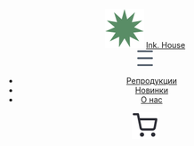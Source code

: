 <!DOCTYPE html>
<html lang="ru">

<head>
    <meta charset="UTF-8">
    <meta name="viewport" content="width=device-width, initial-scale=1.0">
    <title>Home</title>
    <link rel="stylesheet" href="./styles.css">
    <link rel="stylesheet" href="./media.css">
    <link rel="preconnect" href="https://fonts.googleapis.com">
<link href="https://fonts.googleapis.com/css2?family=Raleway:wght@500;700&display=swap" rel="stylesheet">
</head>

<body>
    <header>
       <div class="header-fon">
        <div class="conteiner header header-padding">
            <div class="logo align-items align-items-mobile">
                <img src="./img/logo.svg" alt="logo">
                <a href="#" class="logo-text text">Ink. House</a>
            </div>
            <nav class="header-nav align-items" id="header-navs">
                <div class="shirina">
                    <div class="btm-burger" id="btm-burger">
                        <img src="./img/menu-burger.svg" alt="" class="burger" id="nav-btn-img" height="30px" width="30px">
                    </div>
                    <ul class="list">
                        <a href="#" class="text-decoration"><li class="header-li">Репродукции</li></a>
                        <a href="#" class="text-decoration"><li class="header-li">Новинки</li></a>
                        <a href="#" class="text-decoration text-decoration-posledniy "><li class="header-li ">О нас</li></a>
                    </ul>
                </div>
                <a href="#">
                    <img src="./img/buy.svg" alt="buy" class="buy">
                </a>
            </nav>
        </div>
       </div>
       <div class="content"></div>
    </header>
    <script src="./main.js"></script>
</body>

</html>
